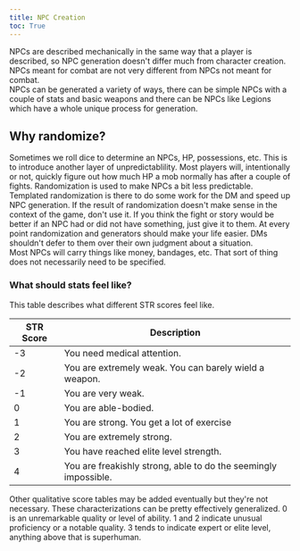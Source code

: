 ```yaml
---
title: NPC Creation
toc: True
---
```


NPCs are described mechanically in the same way that a player is described, so NPC generation doesn't differ much from character creation. NPCs meant for combat are not very different from NPCs not meant for combat.  
NPCs can be generated a variety of ways, there can be simple NPCs with a couple of stats and basic weapons and there can be NPCs like Legions which have a whole unique process for generation.
<!-- TODO: that vvv but for the yamls -->

<!-- In this doc I'm going to focus on creating enemies for addition to the NPC .csv, but the same ideas can be used to create NPCs on paper or in some other system. When generating and using NPCs, you should always leave room for improvisation. Like any other system, this system should aid improvisation and spontaneity. -->

## Why randomize?

Sometimes we roll dice to determine an NPCs, HP, possessions, etc. This is to introduce another layer of unpredictablility. Most players will, intentionally or not, quickly figure out how much HP a mob normally has after a couple of fights. Randomization is used to make NPCs a bit less predictable. Templated randomization is there to do some work for the DM and speed up NPC generation. If the result of randomization doesn't make sense in the context of the game, don't use it. If you think the fight or story would be better if an NPC had or did not have something, just give it to them. At every point randomization and generators should make your life easier. DMs shouldn't defer to them over their own judgment about a situation.   
Most NPCs will carry things like money, bandages, etc. That sort of thing does not necessarily need to be specified.

### What should stats feel like?

This table describes what different STR scores feel like.

| STR Score | Description                                                     |
| --------- | --------------------------------------------------------------- |
| -3        | You need medical attention.                                     |
| -2        | You are extremely weak. You can barely wield a weapon.          |
| -1        | You are very weak.                                              |
| 0         | You are able-bodied.                                            |
| 1         | You are strong. You get a lot of exercise                       |
| 2         | You are extremely strong.                                       |
| 3         | You have reached elite level strength.                          |
| 4         | You are freakishly strong, able to do the seemingly impossible. |

Other qualitative score tables may be added eventually but they're not necessary. These characterizations can be pretty effectively generalized. 0 is an unremarkable quality or level of ability. 1 and 2 indicate unusual proficiency or a notable quality. 3 tends to indicate expert or elite level, anything above that is superhuman.
